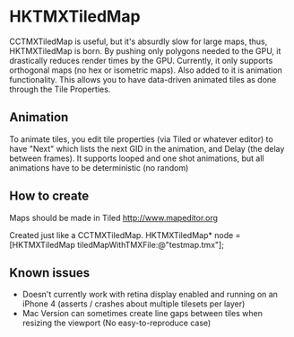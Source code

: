 HKTMXTiledMap
==================

CCTMXTiledMap is useful, but it's absurdly slow for large maps, thus, HKTMXTiledMap is born. By pushing only polygons needed to the GPU, it drastically reduces render times by the GPU.
Currently, it only supports orthogonal maps (no hex or isometric maps).
Also added to it is animation functionality. This allows you to have data-driven animated tiles as done through the Tile Properties.

Animation
------------------------

  To animate tiles, you edit tile properties (via Tiled or whatever editor) to have "Next" which lists the next GID in the animation, and Delay (the delay between frames). It supports looped and one shot animations, but all animations have to be deterministic (no random)

How to create
------------------------

Maps should be made in Tiled http://www.mapeditor.org

Created just like a CCTMXTiledMap. 
 HKTMXTiledMap* node = [HKTMXTiledMap tiledMapWithTMXFile:@"testmap.tmx"];

Known issues
------------------------
* Doesn't currently work with retina display enabled and running on an iPhone 4 (asserts / crashes about multiple tilesets per layer)
* Mac Version can sometimes create line gaps between tiles when resizing the viewport (No easy-to-reproduce case)